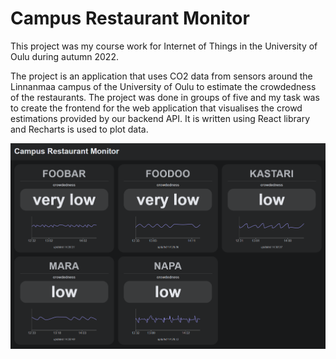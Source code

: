# Campus Restaurant Monitor

This project was my course work for Internet of Things in the University of Oulu during autumn 2022.

The project is an application that uses CO2 data from sensors around the Linnanmaa campus of the University of Oulu to estimate the crowdedness of the restaurants.
The project was done in groups of five and my task was to create the frontend for the web application that visualises the crowd estimations provided by our backend API.
It is written using React library and Recharts is used to plot data.

![](frontend_screenshot.png)
